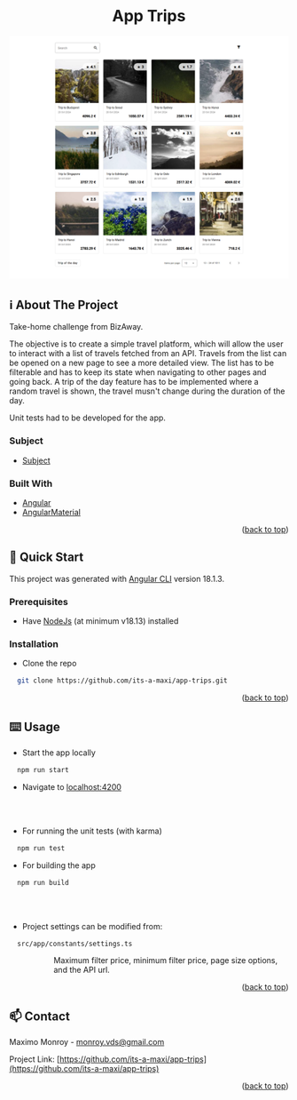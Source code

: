 <!--
*** Amazing README template from othneildrew
*** https://github.com/othneildrew/Best-README-Template
-->


<!-- PROJECT LOGO -->
<br />
<div align="center">
  <h1>App Trips</h1>
  <img src="page-peek.png" />
</div>

<!-- ABOUT THE PROJECT -->
## ℹ️ About The Project

Take-home challenge from BizAway.

The objective is to create a simple travel platform, which will allow the user to interact with a list of travels fetched from an API.
Travels from the list can be opened on a new page to see a more detailed view.
The list has to be filterable and has to keep its state when navigating to other pages and going back.
A trip of the day feature has to be implemented where a random travel is shown, the travel musn't change during the duration of the day.

Unit tests had to be developed for the app.

### Subject

* [Subject](https://bitbucket.org/bizaway/tech-challenge/src/main/frontend.md)

### Built With

* [Angular](https://angular.io/)
* [AngularMaterial](https://material.angular.io/)

<p align="right">(<a href="#top">back to top</a>)</p>



<!-- GETTING STARTED -->
## 🏃 Quick Start

This project was generated with [Angular CLI](https://github.com/angular/angular-cli) version 18.1.3.

### Prerequisites

* Have [NodeJs](https://www.docker.com/) (at minimum v18.13) installed

### Installation

* Clone the repo
```sh
  git clone https://github.com/its-a-maxi/app-trips.git
```
  
<p align="right">(<a href="#top">back to top</a>)</p>


<!-- USAGE EXAMPLES -->
## ⌨️ Usage

* Start the app locally
```sh
  npm run start
```

* Navigate to [localhost:4200](http://localhost:4200/)
  
<br />
<br />

* For running the unit tests (with karma)
```sh
  npm run test
```

* For building the app
```sh
  npm run build
```
  
<br />
<br />

* Project settings can be modified from:
```sh
  src/app/constants/settings.ts
```
<dl>
  <dd>
    <dl>
      <dd>Maximum filter price, minimum filter price, page size options, and the API url.</dd>
    </dl>
  </dd>
</dl>


<p align="right">(<a href="#top">back to top</a>)</p>


<!-- CONTACT -->
## 📫 Contact

Maximo Monroy - monroy.vds@gmail.com

Project Link: [https://github.com/its-a-maxi/app-trips](https://github.com/its-a-maxi/app-trips)

<p align="right">(<a href="#top">back to top</a>)</p>

